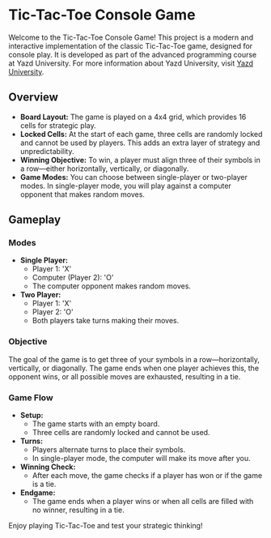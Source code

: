 <!DOCTYPE html>
<html lang="en">
<head>
    <meta charset="UTF-8">
    <meta name="viewport" content="width=device-width, initial-scale=1.0">
</head>
<body>
    <h1>Tic-Tac-Toe Console Game</h1>
    <p>Welcome to the Tic-Tac-Toe Console Game! This project is a modern and interactive implementation of the classic Tic-Tac-Toe game, designed for console play. It is developed as part of the advanced programming course at Yazd University. For more information about Yazd University, visit <a href="https://yazd.ac.ir/en" target="_blank">Yazd University</a>.</p>
    <h2>Overview</h2>
    <ul>
        <li><strong>Board Layout:</strong> The game is played on a 4x4 grid, which provides 16 cells for strategic play.</li>
        <li><strong>Locked Cells:</strong> At the start of each game, three cells are randomly locked and cannot be used by players. This adds an extra layer of strategy and unpredictability.</li>
        <li><strong>Winning Objective:</strong> To win, a player must align three of their symbols in a row—either horizontally, vertically, or diagonally.</li>
        <li><strong>Game Modes:</strong> You can choose between single-player or two-player modes. In single-player mode, you will play against a computer opponent that makes random moves.</li>
    </ul>
    <h2>Gameplay</h2>
    <h3>Modes</h3>
    <ul>
        <li><strong>Single Player:</strong>
            <ul>
                <li>Player 1: 'X'</li>
                <li>Computer (Player 2): 'O'</li>
                <li>The computer opponent makes random moves.</li>
            </ul>
        </li>
        <li><strong>Two Player:</strong>
            <ul>
                <li>Player 1: 'X'</li>
                <li>Player 2: 'O'</li>
                <li>Both players take turns making their moves.</li>
            </ul>
        </li>
    </ul>
    <h3>Objective</h3>
    <p>The goal of the game is to get three of your symbols in a row—horizontally, vertically, or diagonally. The game ends when one player achieves this, the opponent wins, or all possible moves are exhausted, resulting in a tie.</p>
    <h3>Game Flow</h3>
    <ul>
        <li><strong>Setup:</strong>
            <ul>
                <li>The game starts with an empty board.</li>
                <li>Three cells are randomly locked and cannot be used.</li>
            </ul>
        </li>
        <li><strong>Turns:</strong>
            <ul>
                <li>Players alternate turns to place their symbols.</li>
                <li>In single-player mode, the computer will make its move after you.</li>
            </ul>
        </li>
        <li><strong>Winning Check:</strong>
            <ul>
                <li>After each move, the game checks if a player has won or if the game is a tie.</li>
            </ul>
        </li>
        <li><strong>Endgame:</strong>
            <ul>
                <li>The game ends when a player wins or when all cells are filled with no winner, resulting in a tie.</li>
            </ul>
        </li>
    </ul>
    <p>Enjoy playing Tic-Tac-Toe and test your strategic thinking!</p>
</body>
</html>
